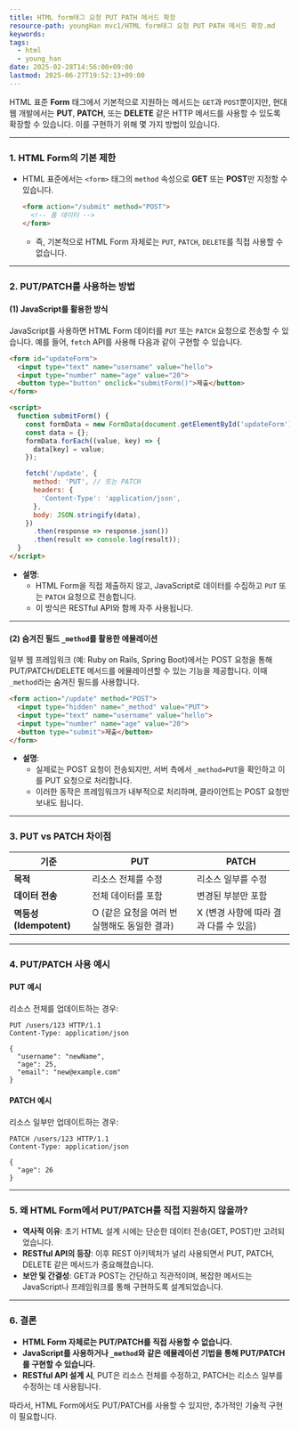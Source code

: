 ```yaml
---
title: HTML form태그 요청 PUT PATH 메서드 확장
resource-path: youngHan mvc1/HTML form태그 요청 PUT PATH 메서드 확장.md
keywords:
tags:
  - html
  - young_han
date: 2025-02-28T14:56:00+09:00
lastmod: 2025-06-27T19:52:13+09:00
---
```

HTML 표준  **Form** 태그에서 기본적으로 지원하는 메서드는 `GET`과 `POST`뿐이지만, 현대 웹 개발에서는 **PUT**, **PATCH**, 또는 **DELETE** 같은 HTTP 메서드를 사용할 수 있도록 확장할 수 있습니다. 이를 구현하기 위해 몇 가지 방법이 있습니다.

---

### 1. **HTML Form의 기본 제한**
- HTML 표준에서는 `<form>` 태그의 `method` 속성으로 **GET** 또는 **POST**만 지정할 수 있습니다.

  ```html
  <form action="/submit" method="POST">
    <!-- 폼 데이터 -->
  </form>
  ```

  - 즉, 기본적으로 HTML Form 자체로는 `PUT`, `PATCH`, `DELETE`를 직접 사용할 수 없습니다.

---

### 2. **PUT/PATCH를 사용하는 방법**
#### **(1) JavaScript를 활용한 방식**
JavaScript를 사용하면 HTML Form 데이터를 `PUT` 또는 `PATCH` 요청으로 전송할 수 있습니다. 예를 들어, `fetch` API를 사용해 다음과 같이 구현할 수 있습니다.

```html
<form id="updateForm">
  <input type="text" name="username" value="hello">
  <input type="number" name="age" value="20">
  <button type="button" onclick="submitForm()">제출</button>
</form>

<script>
  function submitForm() {
    const formData = new FormData(document.getElementById('updateForm'));
    const data = {};
    formData.forEach((value, key) => {
      data[key] = value;
    });

    fetch('/update', {
      method: 'PUT', // 또는 PATCH
      headers: {
        'Content-Type': 'application/json',
      },
      body: JSON.stringify(data),
    })
      .then(response => response.json())
      .then(result => console.log(result));
  }
</script>
```

- **설명**:
  - HTML Form을 직접 제출하지 않고, JavaScript로 데이터를 수집하고 `PUT` 또는 `PATCH` 요청으로 전송합니다.
  - 이 방식은 RESTful API와 함께 자주 사용됩니다.

---

#### **(2) 숨겨진 필드 `_method`를 활용한 에뮬레이션**
일부 웹 프레임워크 (예: Ruby on Rails, Spring Boot)에서는 POST 요청을 통해 PUT/PATCH/DELETE 메서드를 에뮬레이션할 수 있는 기능을 제공합니다. 이때 `_method`라는 숨겨진 필드를 사용합니다.

```html
<form action="/update" method="POST">
  <input type="hidden" name="_method" value="PUT">
  <input type="text" name="username" value="hello">
  <input type="number" name="age" value="20">
  <button type="submit">제출</button>
</form>
```

- **설명**:
  - 실제로는 POST 요청이 전송되지만, 서버 측에서 `_method=PUT`을 확인하고 이를 PUT 요청으로 처리합니다.
  - 이러한 동작은 프레임워크가 내부적으로 처리하며, 클라이언트는 POST 요청만 보내도 됩니다.

---

### 3. **PUT vs PATCH 차이점**
| **기준**         | **PUT**                                | **PATCH**                              |
|------------------|----------------------------------------|----------------------------------------|
| **목적**         | 리소스 전체를 수정                    | 리소스 일부를 수정                     |
| **데이터 전송**   | 전체 데이터를 포함                   | 변경된 부분만 포함                    |
| **멱등성(Idempotent)** | O (같은 요청을 여러 번 실행해도 동일한 결과) | X (변경 사항에 따라 결과 다를 수 있음) |

---

### 4. **PUT/PATCH 사용 예시**
#### **PUT 예시**
리소스 전체를 업데이트하는 경우:

```http
PUT /users/123 HTTP/1.1
Content-Type: application/json

{
  "username": "newName",
  "age": 25,
  "email": "new@example.com"
}
```

#### **PATCH 예시**
리소스 일부만 업데이트하는 경우:

```http
PATCH /users/123 HTTP/1.1
Content-Type: application/json

{
  "age": 26
}
```

---

### 5. **왜 HTML Form에서 PUT/PATCH를 직접 지원하지 않을까?**
- **역사적 이유**: 초기 HTML 설계 시에는 단순한 데이터 전송(GET, POST)만 고려되었습니다.
- **RESTful API의 등장**: 이후 REST 아키텍처가 널리 사용되면서 PUT, PATCH, DELETE 같은 메서드가 중요해졌습니다.
- **보안 및 간결성**: GET과 POST는 간단하고 직관적이며, 복잡한 메서드는 JavaScript나 프레임워크를 통해 구현하도록 설계되었습니다.

---

### 6. **결론**
- **HTML Form 자체로는 PUT/PATCH를 직접 사용할 수 없습니다.**
- **JavaScript를 사용하거나 `_method`와 같은 에뮬레이션 기법을 통해 PUT/PATCH를 구현할 수 있습니다.**
- **RESTful API 설계 시**, PUT은 리소스 전체를 수정하고, PATCH는 리소스 일부를 수정하는 데 사용됩니다.

따라서, HTML Form에서도 PUT/PATCH를 사용할 수 있지만, 추가적인 기술적 구현이 필요합니다.